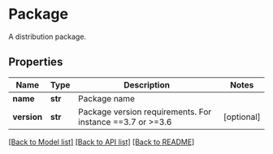 # Package

A distribution package.
## Properties
Name | Type | Description | Notes
------------ | ------------- | ------------- | -------------
**name** | **str** | Package name | 
**version** | **str** | Package version requirements. For instance &#x3D;&#x3D;3.7 or &gt;&#x3D;3.6 | [optional] 

[[Back to Model list]](../README.md#documentation-for-models) [[Back to API list]](../README.md#documentation-for-api-endpoints) [[Back to README]](../README.md)


